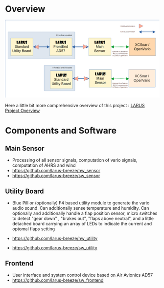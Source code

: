 # Overview

![Systemoverview](documentation/Configurations.png)


Here a little bit more comprehensive overview of this project : <a href="https://github.com/larus-breeze/documentation_and_utilities/blob/master/documentation/Manuals/LARUS_Overview.pdf" title="LARUS Overview ">LARUS Project Overview</a>

# Components and Software

## Main Sensor
- Processing of all sensor signals, computation of vario signals, computation of AHRS and wind
- https://github.com/larus-breeze/hw_sensor
- https://github.com/larus-breeze/sw_sensor

## Utility Board 
- Blue Pill or (optionally) F4 based utility module to generate the vario audio sound. Can additionally sense temperature and humidity. Can optionally and additionally handle a flap position sensor, micro switches to detect "gear down" , "brakes out", "flaps above neutral", and a little detached board carrying an array of LEDs to indicate the current and optomal flaps setting 

- https://github.com/larus-breeze/hw_utility
- https://github.com/larus-breeze/sw_utility


## Frontend 
- User interface and system control device based on Air Avionics AD57
- https://github.com/larus-breeze/sw_frontend

